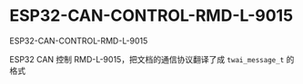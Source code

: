 # ESP32-CAN-CONTROL-RMD-L-9015
 ESP32-CAN-CONTROL-RMD-L-9015

ESP32 CAN 控制 RMD-L-9015，把文档的通信协议翻译了成 `twai_message_t` 的格式